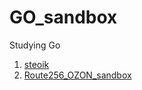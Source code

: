 # GO_sandbox
Studying Go

1. [steoik](https://stepik.org/course/54403/syllabus)
2. [Route256_OZON_sandbox](https://cups.online/ru/rounds/668)

